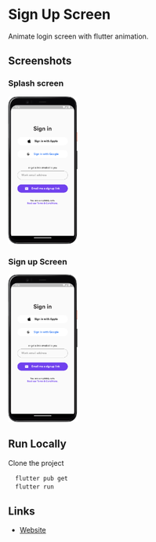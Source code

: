 # Sign Up Screen

Animate login screen with flutter animation.
## Screenshots
### Splash screen
<img alt="Calculator" src="./assets/Screenshot_signup.png" height="300"/>

### Sign up Screen
<img alt="Calculator" src="./assets/Screenshot_signup.png" height="300"/>

## Run Locally

Clone the project

```bash
  flutter pub get
  flutter run
```

## Links

* [Website](https://jayesh-shinde.web.app/)